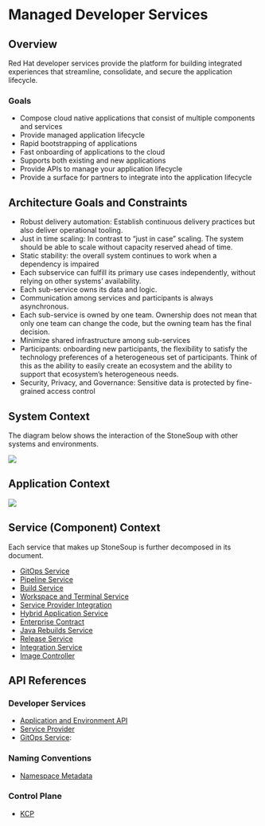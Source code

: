 # Managed Developer Services


## Overview
Red Hat developer services provide the platform for building integrated experiences that streamline, consolidate, and secure the application lifecycle.


### Goals
- Compose cloud native applications that consist of multiple components and services
- Provide managed application lifecycle
- Rapid bootstrapping of applications
- Fast onboarding of applications to the cloud
- Supports both existing and new applications
- Provide APIs to manage your application lifecycle
- Provide a surface for partners to integrate into the application lifecycle

## Architecture Goals and Constraints
- Robust delivery automation: Establish continuous delivery practices but also deliver operational tooling.
- Just in time scaling: In contrast to “just in case” scaling. The system should be able to scale without capacity reserved ahead of time.
- Static stability: the overall system continues to work when a dependency is impaired
- Each subservice can fulfill its primary use cases independently, without relying on  other systems’ availability.
- Each sub-service owns its data and logic.
- Communication among services and participants is always asynchronous.
- Each sub-service is owned by one team. Ownership does not mean that only one team can change the code, but the owning team has the final decision.
- Minimize shared infrastructure among sub-services
- Participants: onboarding new participants, the flexibility to satisfy the technology preferences of a heterogeneous set of participants. Think of this as the ability to easily create an ecosystem and the ability to support that ecosystem’s heterogeneous needs.
- Security, Privacy, and Governance: Sensitive data is protected by fine-grained access control

## System Context

The diagram below shows the interaction of the StoneSoup with other systems and environments.

![](../diagrams/stonesoup-l1.drawio.svg)


## Application Context

![](../diagrams/stonesoup-l2.drawio.svg)


## Service (Component) Context

Each service that makes up StoneSoup is further decomposed in its document.

- [GitOps Service](./gitops-service.md)
- [Pipeline Service](./pipeline-service.md)
- [Build Service](./build-service.md)
- [Workspace and Terminal Service](./workspace-and-terminal-service.md)
- [Service Provider Integration](./service-provider-integration.md)
- [Hybrid Application Service](./hybrid-application-service.md)
- [Enterprise Contract](./enterprise-contract.md)
- [Java Rebuilds Service](./java-rebuilds-service.md)
- [Release Service](./release-service.md)
- [Integration Service](./integration-service.md)
- [Image Controller](./image-controller.md)

## API References

### Developer Services

- [Application and Environment API](../ref/application-environment-api.md)
- [Service Provider](../ref/service-provider.md)
- [GitOps Service](../ref/gitops.md):

### Naming Conventions

- [Namespace Metadata](../ADR/adr-0010-namespace-metadata)

### Control Plane

- [KCP](../ref/kcp.md)
